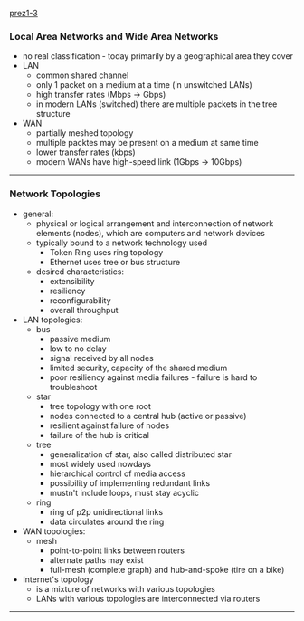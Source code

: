 [prez1-3](https://lms.vsb.cz/pluginfile.php/2310316/course/section/2805839/LAN-WAN-topologies.pdf)
### Local Area Networks and Wide Area Networks

- no real classification - today primarily by a geographical area they cover
- LAN
	- common shared channel 
	- only 1 packet on a medium at a time (in unswitched LANs)
	- high transfer rates (Mbps -> Gbps)
	- in modern LANs (switched) there are multiple packets in the tree structure
- WAN
	- partially meshed topology
	- multiple packtes may be present on a medium at same time
	- lower transfer rates (kbps)
	- modern WANs have high-speed link (1Gbps -> 10Gbps)
---
### Network Topologies
- general:
	- physical or logical arrangement and interconnection of network elements (nodes), which are computers and network devices
	- typically bound to a network technology used
		- Token Ring uses ring topology
		- Ethernet uses tree or bus structure
	- desired characteristics:
		- extensibility
		- resiliency
		- reconfigurability
		- overall throughput
- LAN topologies:
	- bus
		- passive medium
		- low to no delay
		- signal received by all nodes
		- limited security, capacity of the shared medium
		- poor resiliency against media failures - failure is hard to troubleshoot
	- star
		- tree topology with one root
		- nodes connected to a central hub (active or passive)
		- resilient against failure of nodes
		- failure of the hub is critical
	- tree
		- generalization of star, also called distributed star
		- most widely used nowdays
		- hierarchical control of media access
		- possibility of implementing redundant links
		- mustn't include loops, must stay acyclic
	- ring
		- ring of p2p unidirectional links
		- data circulates around the ring
- WAN topologies:
	- mesh
		- point-to-point links between routers
		- alternate paths may exist
		- full-mesh (complete graph) and hub-and-spoke (tire on a bike)
- Internet's topology
	- is a mixture of networks with various topologies
	- LANs with various topologies are interconnected via routers
---


